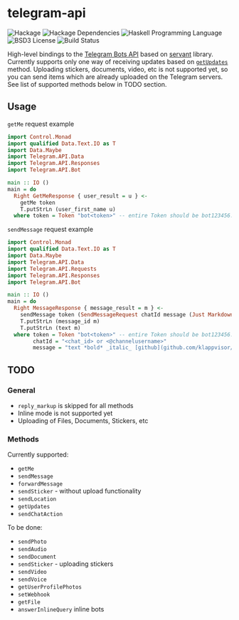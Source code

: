 # telegram-api

![Hackage](https://img.shields.io/hackage/v/haskell-telegram-api.svg)
![Hackage Dependencies](https://img.shields.io/hackage-deps/v/telegram-api.svg)
![Haskell Programming Language](https://img.shields.io/badge/language-Haskell-blue.svg)
![BSD3 License](http://img.shields.io/badge/license-BSD3-brightgreen.svg)
![Build Status](https://img.shields.io/circleci/project/klappvisor/haskell-telegram-api.svg)

High-level bindings to the [Telegram Bots API][telegram-bot-api] based on [servant][servant] library. 
Currently supports only one way of receiving updates based on [`getUpdates`](https://core.telegram.org/bots/api#getupdates) method.
Uploading stickers, documents, video, etc is not supported yet, so you can send items which are already uploaded on the Telegram servers.
See list of supported methods below in TODO section.

## Usage

`getMe` request example

```haskell
import Control.Monad
import qualified Data.Text.IO as T
import Data.Maybe
import Telegram.API.Data
import Telegram.API.Responses
import Telegram.API.Bot

main :: IO ()
main = do
  Right GetMeResponse { user_result = u } <-
    getMe token
    T.putStrLn (user_first_name u)
  where token = Token "bot<token>" -- entire Token should be bot123456:ABC-DEF1234ghIkl-zyx57W2v1u123ew11
```

`sendMessage` request example

```haskell
import Control.Monad
import qualified Data.Text.IO as T
import Data.Maybe
import Telegram.API.Data
import Telegram.API.Requests
import Telegram.API.Responses
import Telegram.API.Bot

main :: IO ()
main = do
  Right MessageResponse { message_result = m } <-
    sendMessage token (SendMessageRequest chatId message (Just Markdown) Nothing Nothing)
    T.putStrLn (message_id m)
    T.putStrLn (text m)
  where token = Token "bot<token>" -- entire Token should be bot123456:ABC-DEF1234ghIkl-zyx57W2v1u123ew11
        chatId = "<chat_id> or <@channelusername>" 
        message = "text *bold* _italic_ [github](github.com/klappvisor/telegram-api)"
```

## TODO

### General

* `reply_markup` is skipped for all methods 
* Inline mode is not supported yet
* Uploading of Files, Documents, Stickers, etc

### Methods

Currently supported:
* `getMe`
* `sendMessage`
* `forwardMessage`
* `sendSticker` - without upload functionality
* `sendLocation`
* `getUpdates`
* `sendChatAction`

To be done:
* `sendPhoto` 
* `sendAudio`
* `sendDocument`
* `sendSticker` - uploading stickers
* `sendVideo`
* `sendVoice`
* `getUserProfilePhotos`
* `setWebhook`
* `getFile`
* `answerInlineQuery` inline bots


[telegram-bot-api]: https://core.telegram.org/bots/api
[servant]: https://haskell-servant.github.io/
